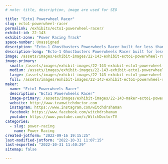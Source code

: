 ```yaml
---
# note: title, description, image are used for SEO

title: "Ecto1 Powerwheel Racer"
slug: ecto1-powerwheel-racer
permalink: /exhibits/ecto1-powerwheel-racer/
exhibit-id: 22-143
exhibit-zone: "Power Racing Track"
space-number: Unassigned
description: "Ecto-1 Ghostbusters Powerwheels Racer built for less than $500!"
description-long: "Ecto-1 Ghostbusters Powerwheels Racer built for less than $500 and competes in the national PRS Racing Series!"
image: /assets/images/exhibit-images/22-143-exhibit-ecto1-powerwheel-racer-43-77290787-2073516276126548-5362241968699080704-n-9981-large.jpg
image-primary: 
  small: /assets/images/exhibit-images/22-143-exhibit-ecto1-powerwheel-racer-43-77290787-2073516276126548-5362241968699080704-n-9981-small.jpg
  medium: /assets/images/exhibit-images/22-143-exhibit-ecto1-powerwheel-racer-43-77290787-2073516276126548-5362241968699080704-n-9981-medium.jpg
  large: /assets/images/exhibit-images/22-143-exhibit-ecto1-powerwheel-racer-43-77290787-2073516276126548-5362241968699080704-n-9981-large.jpg
  full: /assets/images/exhibit-images/22-143-exhibit-ecto1-powerwheel-racer-43-77290787-2073516276126548-5362241968699080704-n-9981-full.jpg
maker: 
  name: "Ecto1 Powerwheels Racer"
  description: "Ecto1 Powerwheels Racer"
  image-primary: /assets/images/exhibit-images/22-143-maker-ecto1-powerwheel-racer-77290787-2073516276126548-5362241968699080704-n-medium.jpg
  website: http://www.teamwitchdoctor.com
  instagram: https://www.instagram.com/witchdrshaman
  facebook: https://www.facebook.com/witchdrshaman
  youtube: https://www.youtube.com/c/WitchDoctorTV
categories: 
  - slug: power-racing
    name: Power Racing
created-jotform: "2022-09-16 19:15:25"
last-modified-jotform: "2022-10-31 11:07:15"
last-exported: "2022-10-31 11:40:29"
sitemap: false

---
```

